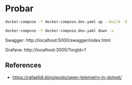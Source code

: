 # Probar

```bash
docker-compose -f docker-compose.dev.yaml up --build -d
```

```bash
docker-compose -f docker-compose.dev.yaml down -v
```

Swagger: http://localhost:5000/swagger/index.html

Grafana: http://localhost:3000/?orgId=1

## References

- https://rafaelldi.blog/posts/open-telemetry-in-dotnet/
